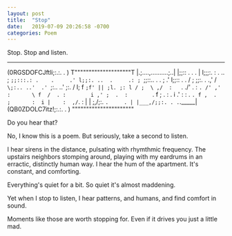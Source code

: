 ```yaml
---
layout: post
title:  "Stop"
date:   2019-07-09 20:26:58 -0700
categories: Poem
---
```

Stop. Stop and listen.

______________________
(0RGSDOFCJftli;:.:. .  )
 T""""""""""""""""""""T
 |.;....,..........;..|
 |;;:: .  .    .      |
 l;;;:. :   .     ..  ;
 `;;:::.: .    .     .'
  l;;:. ..  .     .: ;
  `;;::.. .    .  ; .'
   l;;:: .  .    /  ;
    \;;:. .   .,'  /
     `\;:.. ..'  .'
       `\;:.. ..'
         \;:. /
          l; f
          `;f'
           ||
           ;l.
          ;: l
         / ;  \
       ,/  :   `.
     ./' . :     `.
    /' ,'  :       \
   f  /  . :        i
  ,' ;  .  :        `.
  f ;  .   :      .  i
 .'    :   :       . `.
 f ,  .    ;       :  i
 |    :  ,/`.       : |
 |    ;,/;:. `.     . |
 |___,/;;:. . .`._____|
(QB0ZDOLC7itz!;:.:. .  )
 """"""""""""""""""""""
 
Do you hear that?

No, I know this is a poem. But seriously, take a second to listen.

I hear sirens in the distance, pulsating with rhymthmic frequency.
The upstairs neighbors
stomping around, playing with my eardrums in an erractic, distinctly human way.
I hear the hum of the apartment.
It's constant, and comforting.

Everything's quiet for a bit. So quiet it's almost maddening.

Yet when I stop to listen,
I hear patterns,
and humans,
and find comfort in sound.

Moments like those
are worth stopping for.
Even if it drives you
just a little mad.
